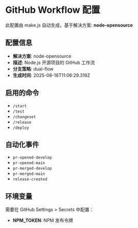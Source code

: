 # GitHub Workflow 配置

此配置由 make.js 自动生成，基于解决方案: **node-opensource**

## 配置信息

- **解决方案**: node-opensource
- **描述**: Node.js 开源项目的 GitHub 工作流
- **分支策略**: dual-flow
- **生成时间**: 2025-08-16T11:06:29.319Z

## 启用的命令

- `/start`
- `/test`
- `/changeset`
- `/release`
- `/deploy`

## 自动化事件

- `pr-opened-develop`
- `pr-opened-main`
- `pr-merged-develop`
- `pr-merged-main`
- `release-created`

## 环境变量

需要在 GitHub Settings > Secrets 中配置：

- **NPM_TOKEN**: NPM 发布令牌
